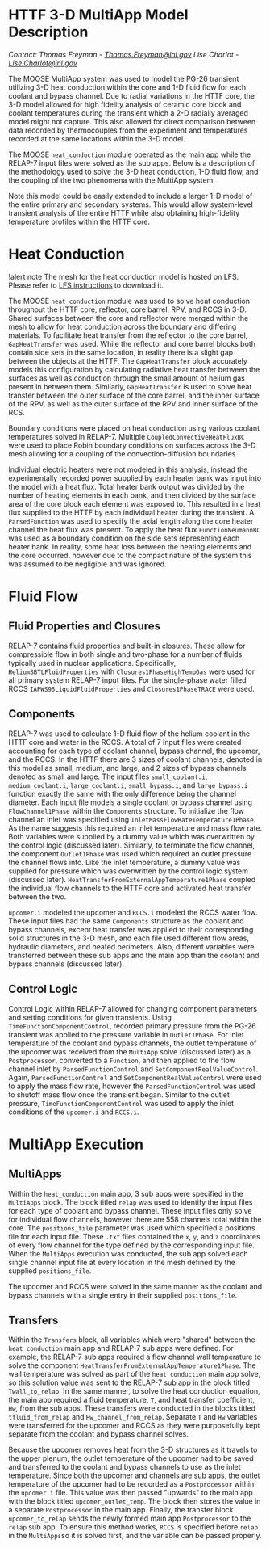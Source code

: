 # HTTF 3-D MultiApp Model Description

*Contact: Thomas Freyman - Thomas.Freyman@inl.gov  Lise Charlot - Lise.Charlot@inl.gov*

The MOOSE MultiApp system was used to model the PG-26 transient utilizing 3-D heat conduction within the core and 1-D
fluid flow for each coolant and bypass channel. Due to radial variations in the HTTF core, the 3-D model allowed for high fidelity 
analysis of ceramic core block and coolant temperatures during the transient which a 2-D radially averaged model might not capture. 
This also allowed for direct comparison between data recorded by thermocouples from the experiment and temperatures recorded at the 
same locations within the 3-D model. 

The MOOSE `heat_conduction` module operated as the main app while the RELAP-7
input files were solved as the sub apps. Below is a description of the methodology used to solve the 3-D heat conduction, 1-D
fluid flow, and the coupling of the two phenomena with the MultiApp system.

Note this model could be easily extended to include a larger 1-D model of the entire primary and secondary systems. This would allow 
system-level transient analysis of the entire HTTF while also obtaining high-fidelity temperature profiles within the HTTF core.



# Heat Conduction

!alert note
The mesh for the heat conduction model is hosted on LFS.
Please refer to [LFS instructions](resources/how_to_use_vtb.md#lfs) to download it.

The MOOSE `heat_conduction` module was used to solve heat conduction throughout the HTTF core, reflector, core barrel, RPV, and RCCS 
in 3-D. Shared surfaces between the core and reflector were merged within the mesh to allow for heat conduction across the boundary 
and differing materials. To facilitate heat transfer from the reflector to the core barrel, `GapHeatTransfer` was used. While the 
reflector and core barrel blocks both contain side sets in the same location, in reality there is a slight gap between the objects at 
the HTTF. The `GapHeatTransfer` block accurately models this configuration by calculating radiative heat transfer between the 
surfaces as well as conduction through the small amount of helium gas present in between them. Similarly, `GapHeatTransfer` 
is used to solve heat transfer between the outer surface of the core barrel, and the inner surface of the RPV, as well as the outer 
surface of the RPV and inner surface of the RCS. 

Boundary conditions were placed on heat conduction using various coolant temperatures solved in RELAP-7. Multiple 
`CoupledConvectiveHeatFluxBC` were used to place Robin boundary conditions on surfaces across the 3-D mesh allowing for a coupling 
of the convection-diffusion boundaries.

Individual electric heaters were not modeled in this analysis, instead the experimentally recorded power supplied by each 
heater bank was input into the model with a heat flux. Total heater bank output was divided by the number of heating 
elements in each bank, and then divided by the surface area of the core block each element was exposed to. This resulted in a heat 
flux supplied to the HTTF by each individual heater during the transient. A `ParsedFunction` was used to specify the axial length 
along the core heater channel the heat flux was present. To apply the heat flux `FunctionNeumannBC` was used as a boundary 
condition on the side sets representing each heater bank. In reality, some heat loss between the heating elements and the core 
occurred, however due to the compact nature of the system this was assumed to be negligible and was ignored. 



# Fluid Flow

## Fluid Properties and Closures

RELAP-7 contains fluid properties and built-in closures. These allow for compressible flow in both single and 
two-phase for a number of fluids typically used in nuclear applications. Specifically, `HeliumSBTLFluidProperties` with 
`Closures1PhaseHighTempGas` were used for all primary system RELAP-7 input files. For the single-phase water filled RCCS 
`IAPWS95LiquidFluidProperties` and `Closures1PhaseTRACE` were used. 

## Components

RELAP-7 was used to calculate 1-D fluid flow of the helium coolant in the HTTF core and water in the RCCS. A total of 7 
input files were created accounting for each type of coolant channel, bypass channel, the upcomer, and the RCCS. In the HTTF there 
are 3 sizes of coolant channels, denoted in this model as small, medium, and large, and 2 sizes of bypass channels denoted as small 
and large. The input files `small_coolant.i`, `medium_coolant.i`, `large_coolant.i`, `small_bypass.i`, and `large_bypass.i` function 
exactly the same with the only difference being the channel diameter. Each input file models a single coolant or bypass 
channel using `FlowChannel1Phase` within the `Components` structure. To initialize the flow channel an inlet was specified using 
`InletMassFlowRateTemperature1Phase`. As the name suggests this required an inlet temperature and mass flow rate. Both variables were 
supplied by a dummy value which was overwritten by the control logic (discussed later). Similarly, to terminate the flow channel, the 
component `Outlet1Phase` was used which required an outlet pressure the channel flows into. Like the inlet temperature, a dummy value 
was supplied for pressure which was overwritten by the control logic system (discussed later). 
`HeatTransferFromExternalAppTemperature1Phase` coupled the individual flow channels to the HTTF core and activated heat transfer 
between the two.

`upcomer.i` modeled the upcomer and `RCCS.i` modeled the RCCS water flow. These input files had the same `Components` structure as 
the coolant and bypass channels, except heat transfer was applied to their corresponding solid structures in the 3-D mesh, and 
each file used different flow areas, hydraulic diameters, and heated perimeters. Also, different variables were transferred between 
these sub apps and the main app than the coolant and bypass channels (discussed later). 

## Control Logic

Control Logic within RELAP-7 allowed for changing component parameters and setting conditions for given transients. 
Using `TimeFunctionComponentControl`, recorded primary pressure from the PG-26 transient was applied to the pressure variable in 
`Outlet1Phase`. For inlet temperature of the coolant and bypass channels, the outlet temperature of the upcomer was received from the 
`MultiApp` solve (discussed later) as a `Postprocessor`, converted to a `Function`, and then applied to the flow channel inlet by 
`ParsedFunctionControl` and `SetComponentRealValueControl`. Again, `ParsedFunctionControl` and `SetComponentRealValueControl` were 
used to apply the mass flow rate, however the `ParsedFunctionControl` was used to shutoff mass flow once the transient began. Similar 
to the outlet pressure, `TimeFunctionComponentControl` was used to apply the inlet conditions of the `upcomer.i` and `RCCS.i`.



# MultiApp Execution

## MultiApps

Within the `heat_conduction` main app, 3 sub apps were specified in the `MultiApps` block. The block titled `relap` was used to 
identify the input files for each type of coolant and bypass channel. These input files only solve for individual flow channels, 
however there are 558 channels total within the core. The `positions_file` parameter was used which specified a 
positions file for each input file. These `.txt` files contained the `x`, `y`, and `z` coordinates of every flow channel for the type 
defined by the corresponding input file. When the `MultiApps` execution was conducted, the sub app solved each single channel input 
file at every location in the mesh defined by the supplied `positions_file`.

The upcomer and RCCS were solved in the same manner as the coolant and bypass channels with a single entry in their supplied 
`positions_file`.

## Transfers

Within the `Transfers` block, all variables which were "shared" between the `heat_conduction` main app and RELAP-7 sub 
apps were defined. For example, the RELAP-7 sub apps required a flow channel wall temperature to solve the component 
`HeatTransferFromExternalAppTemperature1Phase`. The wall temperature was solved as part of the `heat_conduction` main app solve, so 
this solution value was sent to the RELAP-7 sub app in the block titled `Twall_to_relap`. In the same manner, to solve the 
heat conduction equation, the main app required a fluid temperature, `T`, and heat transfer coefficient, `Hw`, from the sub apps. 
These transfers were conducted in the blocks titled `tfluid_from_relap` and `Hw_channel_from_relap`. Separate `T` and `Hw` variables were 
transferred for the upcomer and RCCS as they were purposefully kept separate from the coolant and bypass channel solves. 

Because the upcomer removes heat from the 3-D structures as it travels to the upper plenum, the outlet temperature of the upcomer had 
to be saved and transferred to the coolant and bypass channels to use as the inlet temperature. Since both the upcomer and channels 
are sub apps, the outlet temperature of the upcomer had to be recorded as a `Postprocessor` within the `upcomer.i` file. This value 
was then passed "upwards" to the main app with the block titled `upcomer_outlet_temp`. The block then stores the value in a separate 
`Postprocessor` in the main app. Finally, the transfer block `upcomer_to_relap` sends the newly formed main app `Postprocessor` to the 
`relap` sub app. To ensure this method works, `RCCS` is specified before `relap` in the `MultiApps`so it is solved first, and the 
variable can be passed properly.  